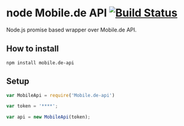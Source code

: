# node Mobile.de API [![Build Status](https://travis-ci.org/ondrs/node-mobile.de-api.png?branch=master)](https://travis-ci.org/ondrs/node-mobile.de-api)

Node.js promise based wrapper over Mobile.de API.

## How to install
```
npm install mobile.de-api
```

## Setup

```javascript
var MobileApi = require('Mobile.de-api')

var token = '****';

var api = new MobileApi(token);
```

